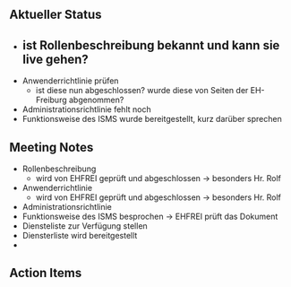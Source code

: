 ## Aktueller Status
- ist Rollenbeschreibung bekannt und kann sie live gehen? 
	- 
- Anwenderrichtlinie prüfen
	- ist diese nun abgeschlossen? wurde diese von Seiten der EH-Freiburg abgenommen?
- Administrationsrichtlinie fehlt noch
- Funktionsweise des ISMS wurde bereitgestellt, kurz darüber sprechen


## Meeting Notes
- Rollenbeschreibung
	- wird von EHFREI geprüft und abgeschlossen -> besonders Hr. Rolf
- Anwenderrichtlinie
	- wird von EHFREI geprüft und abgeschlossen -> besonders Hr. Rolf
- Administrationsrichtlinie
- Funktionsweise des ISMS besprochen -> EHFREI prüft das Dokument
- Diensteliste zur Verfügung stellen
- Diensterliste wird bereitgestellt
- 



## Action Items